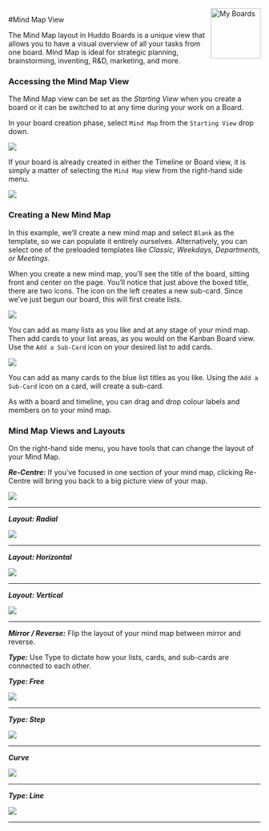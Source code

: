<img style="float: right" src="/assets/images/boards-logo.jpg" height="100" alt="My Boards" />

#Mind Map View

The Mind Map layout in Huddo Boards is a unique view that allows you to have a visual overview of all your tasks from one board. Mind Map is ideal for strategic planning, brainstorming, inventing, R&D, marketing, and more.

### Accessing the Mind Map View

The Mind Map view can be set as the *Starting View* when you create a board or it can be switched to at any time during your work on a Board.

In your board creation phase, select `Mind Map` from the `Starting View` drop down.

![](/assets/boards/mindmapview1.png)

If your board is already created in either the Timeline or Board view, it is simply a matter of selecting the `Mind Map` view from the right-hand side menu.

![](/assets/boards/mindmapview2.png)

### Creating a New Mind Map

In this example, we’ll create a new mind map and select `Blank` as the template, so we can populate it entirely ourselves. Alternatively, you can select one of the preloaded templates like *Classic, Weekdays, Departments, or Meetings.*

When you create a new mind map, you’ll see the title of the board, sitting front and center on the page. You’ll notice that just above the boxed title, there are two icons. The icon on the left creates a new sub-card. Since we’ve just begun our board, this will first create lists.  

![](/assets/boards/mindmapview3.png)

You can add as many lists as you like and at any stage of your mind map. Then add cards to your list areas, as you would on the Kanban Board view. Use the `Add a Sub-Card` icon on your desired list to add cards.

![](/assets/boards/mindmapview4.png)

You can add as many cards to the blue list titles as you like. Using the `Add a Sub-Card` icon on a card, will create a sub-card.

As with a board and timeline, you can drag and drop colour labels and members on to your mind map.

### Mind Map Views and Layouts

On the right-hand side menu, you have tools that can change the layout of your Mind Map.

***Re-Centre:*** If you’ve focused in one section of your mind map, clicking Re-Centre will bring you back to a big picture view of your map.

![](/assets/boards/mindmapview6.png)

---

***Layout: Radial***

![](/assets/boards/mindmapview7.png)

---

***Layout: Horizontal***

![](/assets/boards/mindmapview8.png)

---

***Layout: Vertical***

![](/assets/boards/mindmapview9.png)

---

***Mirror / Reverse:*** Flip the layout of your mind map between mirror and reverse.


***Type:*** Use Type to dictate how your lists, cards, and sub-cards are connected to each other.


***Type: Free***

![](/assets/boards/mindmapview10.png)

---

***Type: Step***

![](/assets/boards/mindmapview11.png)

---

***Curve***

![](/assets/boards/mindmapview12.png)

---

***Type: Line***

![](/assets/boards/mindmapview13.png)

---
